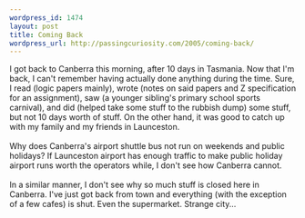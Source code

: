```yaml
--- 
wordpress_id: 1474
layout: post
title: Coming Back
wordpress_url: http://passingcuriosity.com/2005/coming-back/
---
```

I got back to Canberra this morning, after 10 days in Tasmania. Now that I'm back, I can't remember having actually done anything during the time. Sure, I read (logic papers mainly), wrote (notes on said papers and Z specification for an assignment), saw (a younger sibling's primary school sports carnival), and did (helped take some stuff to the rubbish dump) some stuff, but not 10 days worth of stuff. On the other hand, it was good to catch up with my family and my friends in Launceston.<br /><br />Why does Canberra's airport shuttle bus not run on weekends and public holidays? If Launceston airport has enough traffic to make public holiday airport runs worth the operators while, I don't see how Canberra cannot.<br /><br />In a similar manner, I don't see why so much stuff is closed here in Canberra. I've just got back from town and everything (with the exception of a few cafes) is shut. Even the supermarket. Strange city...
